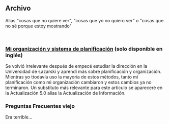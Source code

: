 <BackToOther :others="2"></BackToOther>

## Archivo

Alias "cosas que no quiere ver", "cosas que yo no quiero ver" o "cosas que no sé porque estoy mostrando"

<br />

### [Mi organización y sistema de planificación](/other/other/planning) (solo disponible en inglés)

Se volvió irrelevante después de empecé estudiar la dirección en la Universidad de Łazarski y aprendí más sobre planificación y organización. Mientras yo ttodavía uso la mayoría de estos métodos, tanto mi planificación como mi organización cambiaron y estos cambios ya no terminaron. Un substituto más relevante para este artículo se apareceré en la Actualización 5.0 alias la Actualización de Información.

### Preguntas Frecuentes viejo

Era terrible...

<br />

<MdImage img="old-website-faq.png" class="border"></MdImage>